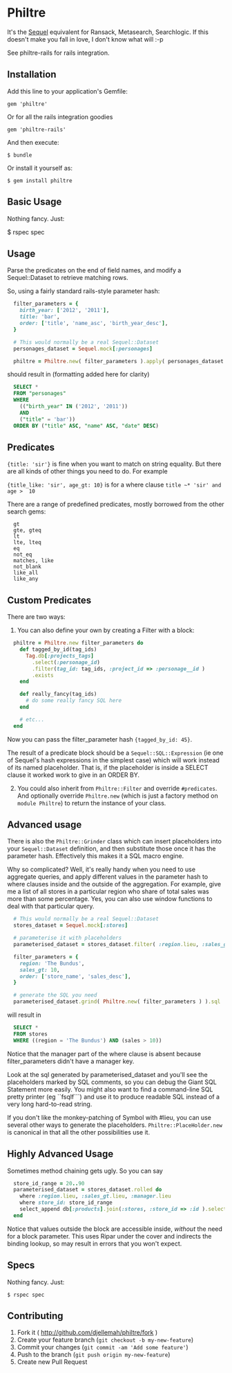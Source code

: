 # Philtre

It's the [Sequel](http://sequel.jeremyevans.net) equivalent for Ransack, Metasearch, Searchlogic. If
this doesn't make you fall in love, I don't know what will :-p

See philtre-rails for rails integration.

## Installation

Add this line to your application's Gemfile:

    gem 'philtre'

Or for all the rails integration goodies

    gem 'philtre-rails'

And then execute:

    $ bundle

Or install it yourself as:

    $ gem install philtre

## Basic Usage

Nothing fancy. Just:

  $ rspec spec

## Usage

Parse the predicates on the end of field names, and modify a Sequel::Dataset
to retrieve matching rows.

So, using a fairly standard rails-style parameter hash:

``` ruby
  filter_parameters = {
    birth_year: ['2012', '2011'],
    title: 'bar',
    order: ['title', 'name_asc', 'birth_year_desc'],
  }

  # This would normally be a real Sequel::Dataset
  personages_dataset = Sequel.mock[:personages]

  philtre = Philtre.new( filter_parameters ).apply( personages_dataset ).sql
```

should result in (formatting added here for clarity)

``` SQL
  SELECT *
  FROM "personages"
  WHERE
    (("birth_year" IN ('2012', '2011'))
    AND
    ("title" = 'bar'))
  ORDER BY ("title" ASC, "name" ASC, "date" DESC)
```

## Predicates

```{title: 'sir'}``` is fine when you want to match on string equality. But
there are all kinds of other things you need to do. For example

```{title_like: 'sir', age_gt: 10}``` is for a where clause ```title ~* 'sir' and age >  10```

There are a range of predefined predicates, mostly borrowed from the other search gems:

```
  gt
  gte, gteq
  lt
  lte, lteq
  eq
  not_eq
  matches, like
  not_blank
  like_all
  like_any
```

## Custom Predicates

There are two ways:

1) You can also define your own by creating a Filter with a block:

``` ruby
  philtre = Philtre.new filter_parameters do
    def tagged_by_id(tag_ids)
      Tag.db[:projects_tags]
        .select(:personage_id)
        .filter(tag_id: tag_ids, :project_id => :personage__id )
        .exists
    end

    def really_fancy(tag_ids)
      # do some really fancy SQL here
    end

    # etc...
  end
```

Now you can pass the filter_parameter hash ```{tagged_by_id: 45}```.

The result of a predicate block should be a ```Sequel::SQL::Expression``` (ie
one of Sequel's hash expressions in the simplest case) which will work instead
of its named placeholder. That is, if the placeholder is inside a SELECT
clause it worked work to give in an ORDER BY.

2) You could also inherit from ```Philtre::Filter``` and override
```#predicates```. And optionally override ```Philtre.new``` (which is just a
factory method on ```module Philtre```) to return the instance of your class.

## Advanced usage

There is also the ```Philtre::Grinder``` class which can insert placeholders into
your ```Sequel::Dataset``` definition, and then substitute those once it has the
parameter hash. Effectively this makes it a SQL macro engine.

Why so complicated? Well, it's really handy when you need to use aggregate
queries, and apply different values in the parameter hash to where clauses
inside and the outside of the aggregation. For example, give me a list of all
stores in a particular region who share of total sales was more than some
percentage. Yes, you can also use window functions to deal with that
particular query.

``` ruby
  # This would normally be a real Sequel::Dataset
  stores_dataset = Sequel.mock[:stores]

  # parameterise it with placeholders
  parameterised_dataset = stores_dataset.filter( :region.lieu, :sales_gt.lieu, :manager.lieu )

  filter_parameters = {
    region: 'The Bundus',
    sales_gt: 10,
    order: ['store_name', 'sales_desc'],
  }

  # generate the SQL you need
  parameterised_dataset.grind( Philtre.new( filter_parameters ) ).sql
```

will result in

``` SQL
  SELECT *
  FROM stores
  WHERE ((region = 'The Bundus') AND (sales > 10))
```

Notice that the manager part of the where clause is absent because
filter_parameters didn't have a manager key.

Look at the sql generated by parameterised_dataset and you'll see the placeholders
marked by SQL comments, so you can debug the Giant SQL Statement more easily. You
might also want to find a command-line SQL pretty printer (eg ``fsqlf```) and use it to produce
readable SQL instead of a very long hard-to-read string.

If you don't like the monkey-patching of Symbol with #lieu, you can use
several other ways to generate the placeholders. ```Philtre::PlaceHolder.new```
is canonical in that all the other possibilities use it.

## Highly Advanced Usage

Sometimes method chaining gets ugly. So you can say

``` ruby
  store_id_range = 20..90
  parameterised_dataset = stores_dataset.rolled do
    where :region.lieu, :sales_gt.lieu, :manager.lieu
    where store_id: store_id_range
    select_append db[:products].join(:stores, :store_id => :id ).select(:product_name)
  end
```

Notice that values outside the block are accessible inside, _without_
the need for a block parameter. This uses Ripar under the cover and indirects
the binding lookup, so may result in errors that you won't expect.

## Specs

Nothing fancy. Just:

    $ rspec spec

## Contributing

1. Fork it ( http://github.com/djellemah/philtre/fork )
2. Create your feature branch (`git checkout -b my-new-feature`)
3. Commit your changes (`git commit -am 'Add some feature'`)
4. Push to the branch (`git push origin my-new-feature`)
5. Create new Pull Request
